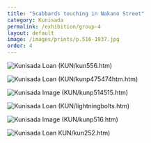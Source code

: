 ```yaml
---
title: "Scabbards touching in Nakano Street"
category: Kunisada
permalink: /exhibition/group-4
layout: default
image: /images/prints/p.516-1937.jpg
order: 4
---
```


![Kunisada Loan ]({{site.baseurl}}/images/prints/kunisada_loan_556.jpg)
(KUN/kun556.htm)

![Kunisada Loan ]({{site.baseurl}}/images/prints/p.475P.474-1937.jpg)
(KUN/kunp475474htm.htm)

![Kunisada Image]({{site.baseurl}}/images/prints/p.514P.515-1937.jpg)
(KUN/kunp514515.htm)

![Kunisada Loan ]({{site.baseurl}}/images/prints/kunisada_loan_290.jpg)
(KUN/lightningbolts.htm)

![Kunisada Image]({{site.baseurl}}/images/prints/p.516-1937.jpg)
(KUN/kunp516.htm)

![Kunisada Loan ]({{site.baseurl}}/images/prints/kunisada_loan_252.jpg)
KUN/kun252.htm)
